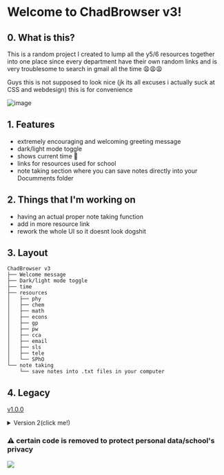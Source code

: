 # Welcome to ChadBrowser v3!
## 0. What is this?
This is a random project I created to lump all the y5/6 resources together into one place since every department have their own random links and is very troublesome to search in gmail all the time 😩😩😩

Guys this is not supposed to look nice (jk its all excuses i actually suck at CSS and webdesign) this is for convenience 


![image](https://github.com/cpp-johnny/ChadBrowser/assets/119715263/2162e93b-f8bb-4129-bece-9f62d6aefc2c)

## 1. Features
- extremely encouraging and welcoming greeting message
- dark/light mode toggle
- shows current time 🍾
- links for resources used for school
- note taking section where you can save notes directly into your Documments folder


## 2. Things that I'm working on
- having an actual proper note taking function
- add in more resource link
- rework the whole UI so it doesnt look dogshit

## 3. Layout

```
ChadBrowser v3
├── Welcome message
├── Dark/light mode toggle
├── time
├── resources
│   ├── phy
│   ├── chem
│   ├── math
│   ├── econs
│   ├── gp
│   ├── pw
│   ├── cca
│   ├── email
│   ├── sls
│   ├── tele
│   └── SPhO
└── note taking
    └── save notes into .txt files in your computer
```

## 4. Legacy
[v1.0.0](https://github.com/cpp-johnny/y5-resources)

<details><summary>Version 2(click me!)</summary>
<p>

![image](https://github.com/cpp-johnny/ChadBrowser/assets/119715263/100881ef-3dff-42ed-87df-f64a1ba08909)

</p>
</details>


### ⚠️ certain code is removed to protect personal data/school's privacy



![](https://img.shields.io/badge/version-3.0-6A5ACD)
